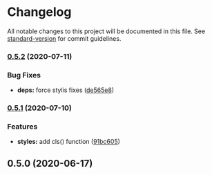 # Changelog

All notable changes to this project will be documented in this file. See [standard-version](https://github.com/conventional-changelog/standard-version) for commit guidelines.

### [0.5.2](https://github.com/dash-ui/styles/compare/v0.5.1...v0.5.2) (2020-07-11)

### Bug Fixes

- **deps:** force stylis fixes ([de565e8](https://github.com/dash-ui/styles/commit/de565e8e4cc98163128c66f9f3fc522dd4cb6f65))

### [0.5.1](https://github.com/dash-ui/styles/compare/v0.5.0...v0.5.1) (2020-07-10)

### Features

- **styles:** add cls() function ([91bc605](https://github.com/dash-ui/styles/commit/91bc605266e71c6bfeec84108438df95c9e932b4))

## 0.5.0 (2020-06-17)
